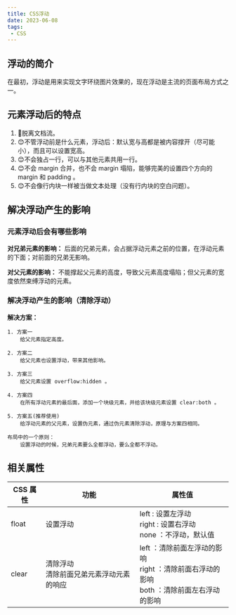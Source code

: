 ```yaml
---
title: CSS浮动
date: 2023-06-08
tags:
 - CSS
---
```


## 浮动的简介

在最初，浮动是用来实现文字环绕图片效果的，现在浮动是主流的页面布局方式之一。

## 元素浮动后的特点 

1. 🤢脱离文档流。  
2. 😊不管浮动前是什么元素，浮动后：默认宽与高都是被内容撑开（尽可能小），而且可以设置宽高。  
3. 😊不会独占一行，可以与其他元素共用一行。  
4. 😊不会 margin 合并，也不会 margin 塌陷，能够完美的设置四个方向的 margin 和 padding 。   
5. 😊不会像行内块一样被当做文本处理（没有行内块的空白问题）。  

## 解决浮动产生的影响 

### 元素浮动后会有哪些影响

**对兄弟元素的影响：** 后面的兄弟元素，会占据浮动元素之前的位置，在浮动元素的下面；对前面的兄弟无影响。

**对父元素的影响：** 不能撑起父元素的高度，导致父元素高度塌陷；但父元素的宽度依然束缚浮动的元素。

### 解决浮动产生的影响（清除浮动）

**解决方案：**

```
1. 方案一 
	给父元素指定高度。

2. 方案二
	给父元素也设置浮动，带来其他影响。

3. 方案三
	给父元素设置 overflow:hidden 。 

4. 方案四
	在所有浮动元素的最后面，添加一个块级元素，并给该块级元素设置 clear:both 。 

5. 方案五(推荐使用)
	给浮动元素的父元素，设置伪元素，通过伪元素清除浮动，原理与方案四相同。

布局中的一个原则：
	设置浮动的时候，兄弟元素要么全都浮动，要么全都不浮动。
```

## 相关属性
|CSS 属性 |功能 |属性值|
|-|-|-|
|float |设置浮动|left : 设置左浮动<br>right : 设置右浮动<br/>none ：不浮动，默认值|
|clear|清除浮动<br/>清除前面兄弟元素浮动元素的响应|left ：清除前面左浮动的影响<br/>right ：清除前面右浮动的影响<br/>both ：清除前面左右浮动的影响|